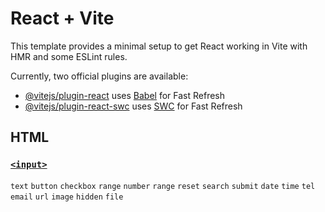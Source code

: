 # React + Vite

This template provides a minimal setup to get React working in Vite with HMR and some ESLint rules.

Currently, two official plugins are available:

- [@vitejs/plugin-react](https://github.com/vitejs/vite-plugin-react/blob/main/packages/plugin-react/README.md) uses [Babel](https://babeljs.io/) for Fast Refresh
- [@vitejs/plugin-react-swc](https://github.com/vitejs/vite-plugin-react-swc) uses [SWC](https://swc.rs/) for Fast Refresh


## HTML

### [`<input>`](https://developer.mozilla.org/en-US/docs/Web/HTML/Element/input/button)

`text` `button` `checkbox` `range` `number` `range` `reset` `search` `submit` `date` `time` `tel` `email` `url` `image` `hidden` `file`

